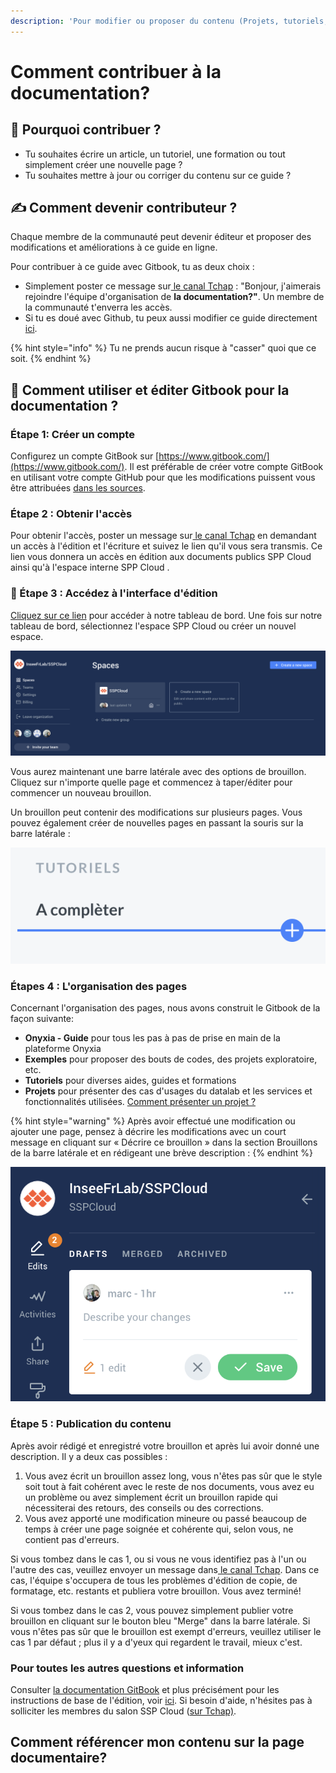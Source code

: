 ```yaml
---
description: 'Pour modifier ou proposer du contenu (Projets, tutoriels, exemples,  etc.)'
---
```


# Comment contribuer à la documentation?

## 🤝 Pourquoi contribuer ?

* Tu souhaites écrire un article, un tutoriel, une formation ou tout simplement créer une nouvelle page ?
* Tu souhaites mettre à jour ou corriger du contenu sur ce guide ?

## ✍ Comment devenir contributeur ? <a id="comment-devenir-contributeur"></a>

Chaque membre de la communauté peut devenir éditeur et proposer des modifications et améliorations à ce guide en ligne.

Pour contribuer à ce guide avec Gitbook, tu as deux choix :

* Simplement poster ce message sur[ le canal Tchap](https://tchap.gouv.fr/#/room/#SSPCloudXDpAw6v:agent.finances.tchap.gouv.fr) : "Bonjour, j'aimerais rejoindre l'équipe d'organisation de **la documentation?"**. Un membre de la communauté t'enverra les accès.
* Si tu es doué avec Github, tu peux aussi modifier ce guide directement [ici](https://github.com/InseeFrLab/docs.sspcloud.fr).

{% hint style="info" %}
Tu ne prends aucun risque à "casser" quoi que ce soit.
{% endhint %}

## ​📄 Comment utiliser et éditer Gitbook pour la documentation ?

### Étape 1: Créer un compte

Configurez un compte GitBook sur [https://www.gitbook.com/](https://www.gitbook.com/). Il est préférable de créer votre compte GitBook en utilisant votre compte GitHub pour que les modifications puissent vous être attribuées [dans les sources](https://github.com/InseeFrLab/docs.sspcloud.fr/tree/master/docs).

### Étape 2 : Obtenir l'accès

Pour obtenir l'accès, poster un message sur[ le canal Tchap](https://tchap.gouv.fr/#/room/#SSPCloudXDpAw6v:agent.finances.tchap.gouv.fr) en demandant un accès à l'édition et l'écriture et suivez le lien qu'il vous sera transmis. Ce lien vous donnera un accès en édition aux documents publics SPP Cloud ainsi qu'à l'espace interne SPP Cloud .

### 🚧 Étape 3 : Accédez à l'interface d'édition

[Cliquez sur ce lien](https://app.gitbook.com/@sspcloud/spaces) pour accéder à notre tableau de bord. Une fois sur notre tableau de bord, sélectionnez l'espace SPP Cloud ou créer un nouvel espace.

![Tableau de bord SSP Cloud \(Gitbook\)](../.gitbook/assets/capture-de-cran-2021-06-02-a-18.43.30.png)

Vous aurez maintenant une barre latérale avec des options de brouillon. Cliquez sur n'importe quelle page et commencez à taper/éditer pour commencer un nouveau brouillon.

Un brouillon peut contenir des modifications sur plusieurs pages. Vous pouvez également créer de nouvelles pages en passant la souris sur la barre latérale :

![Cr&#xE9;er une nouvelle page \(Gitbook\)](../.gitbook/assets/capture-de-cran-2021-06-02-a-18.48.18.png)

### Étapes 4 : L'organisation des pages

Concernant l'organisation des pages, nous avons construit le Gitbook de la façon suivante:

* **Onyxia - Guide** pour tous les pas à pas de prise en main de la plateforme Onyxia
* **Exemples** pour proposer des bouts de codes, des projets exploratoire, etc.
* **Tutoriels** pour diverses aides, guides et formations
* **Projets** pour présenter des cas d'usages du datalab et les services et fonctionnalités utilisées. [Comment présenter un projet ?](comment-presenter-un-projet.md)

{% hint style="warning" %}
Après avoir effectué une modification ou ajouter une page, pensez à décrire les modifications avec un court message en cliquant sur « Décrire ce brouillon » dans la section Brouillons de la barre latérale et en rédigeant une brève description :
{% endhint %}

![D&#xE9;crire les modifications avec un court message](../.gitbook/assets/capture-de-cran-2021-06-02-a-18.50.17.png)

### Étape 5 : Publication du contenu

Après avoir rédigé et enregistré votre brouillon et après lui avoir donné une description. Il y a deux cas possibles :

1. Vous avez écrit un brouillon assez long, vous n'êtes pas sûr que le style soit tout à fait cohérent avec le reste de nos documents, vous avez eu un problème ou avez simplement écrit un brouillon rapide qui nécessiterai des retours, des conseils ou des corrections.  
2. Vous avez apporté une modification mineure ou passé beaucoup de temps à créer une page soignée et cohérente qui, selon vous, ne contient pas d'erreurs. 

Si vous tombez dans le cas 1, ou si vous ne vous identifiez pas à l'un ou l'autre des cas, veuillez envoyer un message dans[ le canal Tchap](https://tchap.gouv.fr/#/room/#SSPCloudXDpAw6v:agent.finances.tchap.gouv.fr). Dans ce cas, l'équipe s'occupera de tous les problèmes d'édition de copie, de formatage, etc. restants et publiera votre brouillon. Vous avez terminé!

Si vous tombez dans le cas 2, vous pouvez simplement publier votre brouillon en cliquant sur le bouton bleu "Merge" dans la barre latérale. Si vous n'êtes pas sûr que le brouillon est exempt d'erreurs, veuillez utiliser le cas 1 par défaut ; plus il y a d'yeux qui regardent le travail, mieux c'est.

### Pour toutes les autres questions et information

Consulter [la documentation GitBook](https://docs.gitbook.com/%20) et plus précisément pour les instructions de base de l'édition, voir [ici](https://docs.gitbook.com/content-editing/markdown). Si besoin d'aide, n'hésites pas à solliciter les membres du salon SSP Cloud \([sur Tchap\)](https://tchap.gouv.fr/#/room/#SSPCloudXDpAw6v:agent.finances.tchap.gouv.fr).

## Comment référencer mon contenu sur la page documentaire?

